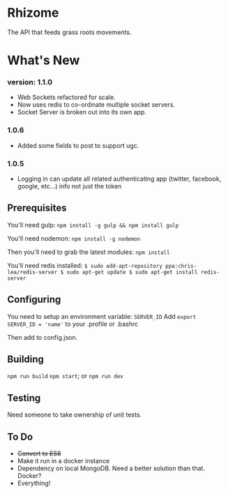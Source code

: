 # Rhizome
The API that feeds grass roots movements.

# What's New
### version: 1.1.0
- Web Sockets refactored for scale. 
- Now uses redis to co-ordinate multiple socket servers.
- Socket Server is broken out into its own app.

### 1.0.6
- Added some fields to post to support ugc.

### 1.0.5
- Logging in can update all related authenticating app (twitter, facebook, google, etc...) info not just the token 


## Prerequisites ##
You'll need gulp:
`npm install -g gulp && npm install gulp`

You'll need nodemon:
`npm install -g nodemon`

Then you'll need to grab the latest modules:
`npm install`

You'll need redis installed:
`$ sudo add-apt-repository ppa:chris-lea/redis-server
 $ sudo apt-get update
 $ sudo apt-get install redis-server`

## Configuring ##
You need to setup an environment variable: `SERVER_ID`
Add `export SERVER_ID = 'name'` to your .profile or .bashrc

Then add to config.json.
## Building ##
`npm run build`
`npm start`; or
`npm run dev`
## Testing ##
Need someone to take ownership of unit tests.
## To Do ##
- ~~Convert to ES6~~
- Make it run in a docker instance
- Dependency on local MongoDB. Need a better solution than that. Docker?
- Everything!
